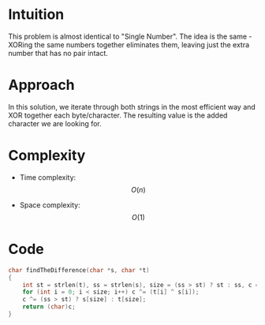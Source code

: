 # Intuition
This problem is almost identical to "Single Number". The idea is the same - XORing the same numbers together eliminates them, leaving just the extra number that has no pair intact.

# Approach
In this solution, we iterate through both strings in the most efficient way and XOR together each byte/character. The resulting value is the added character we are looking for.

# Complexity
- Time complexity:
$$O(n)$$

- Space complexity:
$$O(1)$$

# Code
```c
char findTheDifference(char *s, char *t)
{
    int st = strlen(t), ss = strlen(s), size = (ss > st) ? st : ss, c = 0;
    for (int i = 0; i < size; i++) c ^= (t[i] ^ s[i]);
    c ^= (ss > st) ? s[size] : t[size];
    return (char)c;
}
```
